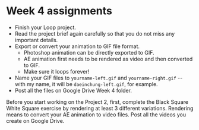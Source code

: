 # Week 4 assignments

- Finish your Loop project.
- Read the project brief again carefully so that you do not miss any important details.
- Export or convert your animation to GIF file format.
  - Photoshop animation can be directly exported to GIF.
  - AE animation first needs to be rendered as video and then converted to GIF.
  - Make sure it loops forever!
- Name your GIF files to `yourname-left.gif` and `yourname-right.gif` -- with my name, it will be `daeinchung-left.gif`, for example.
- Post all the files on Google Drive Week 4 folder.


Before you start working on the Project 2, first, complete the Black Square White Square exercise by rendering at least 3 different variations. Rendering means to convert your AE animation to video files. Post all the videos you create on Google Drive.

